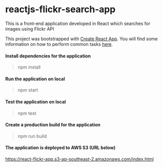 # reactjs-flickr-search-app

This is a front-end application developed in React which searches for images using Flickr API

This project was bootstrapped with [Create React App](https://github.com/facebookincubator/create-react-app).
You will find some information on how to perform common tasks [here](https://github.com/facebookincubator/create-react-app/blob/master/packages/react-scripts/template/README.md).

#### Install dependencies for the application
>npm install

#### Run the application on local
>npm start

#### Test the application on local
>npm test

#### Create a production build for the application
>npm run build

#### The application is deployed to AWS S3 (URL below)
https://react-flickr-app.s3-ap-southeast-2.amazonaws.com/index.html

